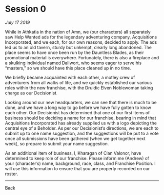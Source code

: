 # Session 0
_July 17 2019_

While in Athkatla in the nation of Amn, we (our characters) all separately saw Help Wanted ads for the legendary adventuring company, Acquisitions Incorporated, and we each, for our own reasons, decided to apply. The ads led us to an old tavern, sturdy but unkempt, clearly long abandoned. The place seems to have once been run by the Dauntless Blades, as their promotional material is everywhere. Fortunately, there is also a fireplace and a skulking individual named Dallwort, who seems eager to serve his “masters,” so we should have this place cleaned up in no time.

We briefly became acquainted with each other, a motley crew of adventurers from all walks of life, and we quickly established our various roles within the new franchise, with the Druidic Elven Noblewoman taking charge as our Decisionist.

Looking around our new headquarters, we can see that there is much to be done, and we have a long way to go before we have fully gotten to know each other. Our Decisionist has determined that one of our first items of business should be deciding a name for our franchise, bearing in mind that Acquisitions Incorporated has already supplied us with a logo depicting the central eye of a Beholder. As per our Decisionist’s directions, we are each to submit up to one name suggestion, and the suggestions will be put to a vote once all submissions have been gathered (when we get together next week), so prepare to submit your name suggestion.

As an additional item of business, I, Kharagan of Clan Valonor, have determined to keep role of our franchise. Please inform me (Andrew) of your (character’s) name, background, race, class, and Franchise Position. I will use this information to ensure that you are properly recorded on our roster.

---
[Back](./)